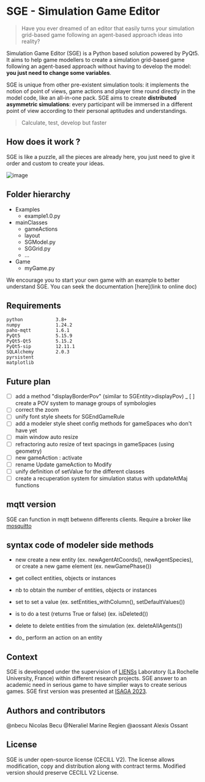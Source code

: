 # **SGE - Simulation Game Editor**

> Have you ever dreamed of an editor that easily turns your simulation grid-based game following an agent-based approach ideas into reality? 

Simulation Game Editor (SGE) is a Python based solution powered by PyQt5. It aims to help game modellers to create a simulation grid-based game following an agent-based approach without having to develop the model: **you just need to change some variables**.

SGE is unique from other pre-existent simulation tools: it implements the notion of point of views, game actions and player time round directly in the model code, like an all-in-one pack. SGE aims to create **distributed asymmetric simulations**: every participant will be immersed in a different point of view according to their personal aptitudes and understandings.

> Calculate, test, develop but faster

## How does it work ?

SGE is like a puzzle, all the pieces are already here, you just need to give it order and custom to create your ideas.

![image](https://github.com/nbecu/SGE/assets/119414220/888f6d78-5434-4b70-8969-0b1e971a4b8e)

## Folder hierarchy
- Examples
  - example1.0.py
- mainClasses
  - gameActions
  - layout
  - SGModel.py
  - SGGrid.py
  - ...
- Game
  - myGame.py

We encourage you to start your own game with an example to better understand SGE. You can seek the documentation [here](link to online doc)

## Requirements
```
python            3.8+
numpy             1.24.2
paho-mqtt         1.6.1
PyQt5             5.15.9
PyQt5-Qt5         5.15.2
PyQt5-sip         12.11.1
SQLAlchemy        2.0.3
pyrsistent
matplotlib
```

## Future plan
- [ ] add a method "displayBorderPov" (similar to SGEntity>displayPov)
_ [ ] create a POV system to manage groups of symbologies
- [ ] correct the zoom
- [ ] unify font style sheets for SGEndGameRule
- [ ] add a modeler style sheet config methods for gameSpaces who don't have yet
- [ ] main window auto resize
- [ ] refractoring auto resize of text spacings in gameSpaces (using geometry)
- [ ] new gameAction : activate
- [ ] rename Update gameAction to Modify
- [ ] unify definition of setValue for the different classes
- [ ] create a recuperation system for simulation status with updateAtMaj functions

## mqtt version
SGE can function in mqtt betwenn differents clients. Require a broker like [mosquitto](https://mosquitto.org/download/)

## syntax code of modeler side methods
- new     create a new entity (ex. newAgentAtCoords(), newAgentSpecies), or create a new game element (ex. newGamePhase())
- get    collect entities, objects or instances
- nb     to obtain the number of entities, objects or instances
- set    to set a value        (ex. setEntities_withColumn(), setDefaultValues())
- is     to do a test (returns True or false)   (ex. isDeleted())
- delete	to delete entities from the simulation (ex. deleteAllAgents())

- do_     perform an action on an entity

## Context
SGE is developped under the supervision of [LIENSs](https://lienss.univ-larochelle.fr/) Laboratory (La Rochelle University, France) within different research projects. 
SGE answer to an academic need in serious game to have simplier ways to create serious games.
SGE first version was presented at [ISAGA 2023](https://apps.univ-lr.fr/cgi-bin/WebObjects/Colloque.woa/1/wa/colloque?code=3141).

## Authors and contributors
@nbecu Nicolas Becu
@Neraliel Marine Regien
@aossant Alexis Ossant

## License
SGE is under open-source license (CECILL V2). The license allows modification, copy and distribution along with contract terms. Modified version should preserve CECILL V2 License. 


